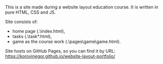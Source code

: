 This is a site made during a website layout education course. It is written in pure HTML, CSS and JS.

Site consists of:
* home page (.\index.html),
* tasks (.\task*.html),
* game as the course work (.\pages\game\game.html).

Site hosts on GitHub Pages, so you can find it by URL: https://korovinegor.github.io/website-layout-portfolio/
